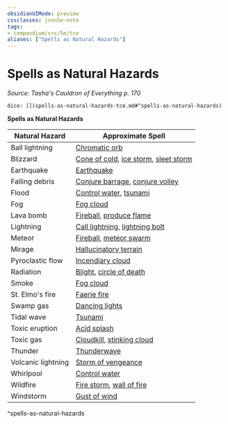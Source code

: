 ```yaml
---
obsidianUIMode: preview
cssclasses: json5e-note
tags:
- compendium/src/5e/tce
aliases: ["Spells as Natural Hazards"]
---
```

# Spells as Natural Hazards
*Source: Tasha's Cauldron of Everything p. 170* 

`dice: [](spells-as-natural-hazards-tce.md#^spells-as-natural-hazards)`

**Spells as Natural Hazards**

| Natural Hazard | Approximate Spell |
|----------------|-------------------|
| Ball lightning | [Chromatic orb](compendium/spells/chromatic-orb.md) |
| Blizzard | [Cone of cold](compendium/spells/cone-of-cold.md), [ice storm](compendium/spells/ice-storm.md), [sleet storm](compendium/spells/sleet-storm.md) |
| Earthquake | [Earthquake](compendium/spells/earthquake.md) |
| Falling debris | [Conjure barrage](compendium/spells/conjure-barrage.md), [conjure volley](compendium/spells/conjure-volley.md) |
| Flood | [Control water](compendium/spells/control-water.md), [tsunami](compendium/spells/tsunami.md) |
| Fog | [Fog cloud](compendium/spells/fog-cloud.md) |
| Lava bomb | [Fireball](compendium/spells/fireball.md), [produce flame](compendium/spells/produce-flame.md) |
| Lightning | [Call lightning](compendium/spells/call-lightning.md), [lightning bolt](compendium/spells/lightning-bolt.md) |
| Meteor | [Fireball](compendium/spells/fireball.md), [meteor swarm](compendium/spells/meteor-swarm.md) |
| Mirage | [Hallucinatory terrain](compendium/spells/hallucinatory-terrain.md) |
| Pyroclastic flow | [Incendiary cloud](compendium/spells/incendiary-cloud.md) |
| Radiation | [Blight](compendium/spells/blight.md), [circle of death](compendium/spells/circle-of-death.md) |
| Smoke | [Fog cloud](compendium/spells/fog-cloud.md) |
| St. Elmo's fire | [Faerie fire](compendium/spells/faerie-fire.md) |
| Swamp gas | [Dancing lights](compendium/spells/dancing-lights.md) |
| Tidal wave | [Tsunami](compendium/spells/tsunami.md) |
| Toxic eruption | [Acid splash](compendium/spells/acid-splash.md) |
| Toxic gas | [Cloudkill](compendium/spells/cloudkill.md), [stinking cloud](compendium/spells/stinking-cloud.md) |
| Thunder | [Thunderwave](compendium/spells/thunderwave.md) |
| Volcanic lightning | [Storm of vengeance](compendium/spells/storm-of-vengeance.md) |
| Whirlpool | [Control water](compendium/spells/control-water.md) |
| Wildfire | [Fire storm](compendium/spells/fire-storm.md), [wall of fire](compendium/spells/wall-of-fire.md) |
| Windstorm | [Gust of wind](compendium/spells/gust-of-wind.md) |
^spells-as-natural-hazards